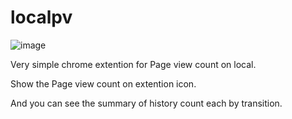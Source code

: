 localpv
========

![image](https://user-images.githubusercontent.com/935310/68544449-a0a98300-0406-11ea-9083-cb39a3f23b8d.png)

Very simple chrome extention for Page view count on local.

Show the Page view count on extention icon.

And you can see the summary of history count each by transition.
